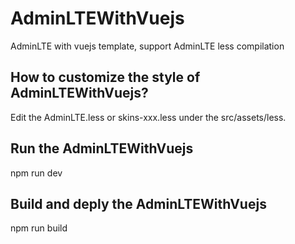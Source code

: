 # AdminLTEWithVuejs
AdminLTE with vuejs template, support AdminLTE less compilation
## How to customize the style of AdminLTEWithVuejs?
Edit the AdminLTE.less or skins-xxx.less under the src/assets/less.
## Run the AdminLTEWithVuejs
npm run dev
## Build and deply the AdminLTEWithVuejs
npm run build